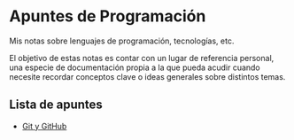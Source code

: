 # Apuntes de Programación

Mis notas sobre lenguajes de programación, tecnologías, etc.

El objetivo de estas notas es contar con un lugar de referencia personal, una especie de documentación propia a la que pueda acudir cuando necesite recordar conceptos clave o ideas generales sobre distintos temas.

## Lista de apuntes
<!-- - [TITULO](apuntes/...) -->
- [Git y GitHub](apuntes/Git%20y%20GitHub.md)
<!-- - [JavaScript]() -->